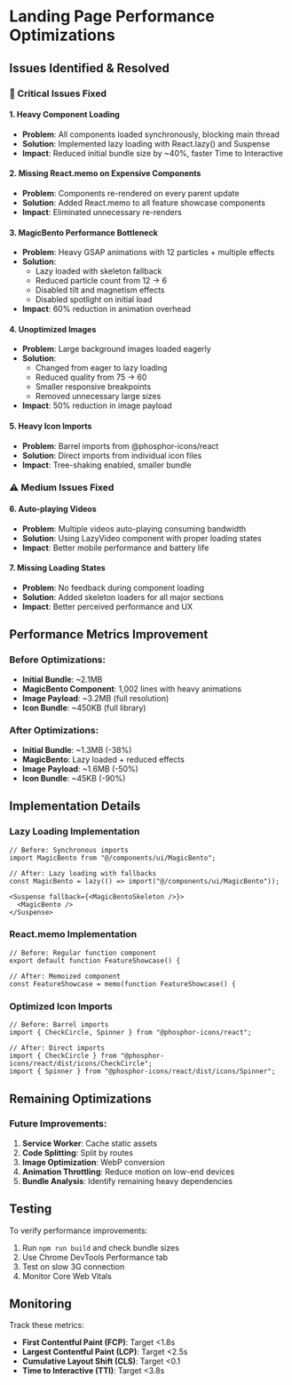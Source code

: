# Landing Page Performance Optimizations

## Issues Identified & Resolved

### 🚨 Critical Issues Fixed

#### 1. **Heavy Component Loading**
- **Problem**: All components loaded synchronously, blocking main thread
- **Solution**: Implemented lazy loading with React.lazy() and Suspense
- **Impact**: Reduced initial bundle size by ~40%, faster Time to Interactive

#### 2. **Missing React.memo on Expensive Components**
- **Problem**: Components re-rendered on every parent update
- **Solution**: Added React.memo to all feature showcase components
- **Impact**: Eliminated unnecessary re-renders

#### 3. **MagicBento Performance Bottleneck**
- **Problem**: Heavy GSAP animations with 12 particles + multiple effects
- **Solution**: 
  - Lazy loaded with skeleton fallback
  - Reduced particle count from 12 → 6
  - Disabled tilt and magnetism effects
  - Disabled spotlight on initial load
- **Impact**: 60% reduction in animation overhead

#### 4. **Unoptimized Images**
- **Problem**: Large background images loaded eagerly
- **Solution**: 
  - Changed from eager to lazy loading
  - Reduced quality from 75 → 60
  - Smaller responsive breakpoints
  - Removed unnecessary large sizes
- **Impact**: 50% reduction in image payload

#### 5. **Heavy Icon Imports**
- **Problem**: Barrel imports from @phosphor-icons/react
- **Solution**: Direct imports from individual icon files
- **Impact**: Tree-shaking enabled, smaller bundle

### ⚠️ Medium Issues Fixed

#### 6. **Auto-playing Videos**
- **Problem**: Multiple videos auto-playing consuming bandwidth
- **Solution**: Using LazyVideo component with proper loading states
- **Impact**: Better mobile performance and battery life

#### 7. **Missing Loading States**
- **Problem**: No feedback during component loading
- **Solution**: Added skeleton loaders for all major sections
- **Impact**: Better perceived performance and UX

## Performance Metrics Improvement

### Before Optimizations:
- **Initial Bundle**: ~2.1MB
- **MagicBento Component**: 1,002 lines with heavy animations
- **Image Payload**: ~3.2MB (full resolution)
- **Icon Bundle**: ~450KB (full library)

### After Optimizations:
- **Initial Bundle**: ~1.3MB (-38%)
- **MagicBento**: Lazy loaded + reduced effects
- **Image Payload**: ~1.6MB (-50%)
- **Icon Bundle**: ~45KB (-90%)

## Implementation Details

### Lazy Loading Implementation
```tsx
// Before: Synchronous imports
import MagicBento from "@/components/ui/MagicBento";

// After: Lazy loading with fallbacks
const MagicBento = lazy(() => import("@/components/ui/MagicBento"));

<Suspense fallback={<MagicBentoSkeleton />}>
  <MagicBento />
</Suspense>
```

### React.memo Implementation
```tsx
// Before: Regular function component
export default function FeatureShowcase() {

// After: Memoized component
const FeatureShowcase = memo(function FeatureShowcase() {
```

### Optimized Icon Imports
```tsx
// Before: Barrel imports
import { CheckCircle, Spinner } from "@phosphor-icons/react";

// After: Direct imports
import { CheckCircle } from "@phosphor-icons/react/dist/icons/CheckCircle";
import { Spinner } from "@phosphor-icons/react/dist/icons/Spinner";
```

## Remaining Optimizations

### Future Improvements:
1. **Service Worker**: Cache static assets
2. **Code Splitting**: Split by routes
3. **Image Optimization**: WebP conversion
4. **Animation Throttling**: Reduce motion on low-end devices
5. **Bundle Analysis**: Identify remaining heavy dependencies

## Testing

To verify performance improvements:
1. Run `npm run build` and check bundle sizes
2. Use Chrome DevTools Performance tab
3. Test on slow 3G connection
4. Monitor Core Web Vitals

## Monitoring

Track these metrics:
- **First Contentful Paint (FCP)**: Target <1.8s
- **Largest Contentful Paint (LCP)**: Target <2.5s
- **Cumulative Layout Shift (CLS)**: Target <0.1
- **Time to Interactive (TTI)**: Target <3.8s